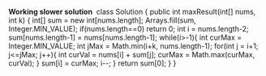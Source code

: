 **Working slower solution**
​
class Solution {
public int maxResult(int[] nums, int k) {
int[] sum = new int[nums.length];
Arrays.fill(sum, Integer.MIN_VALUE);
if(nums.length==0)
return 0;
int i = nums.length-2;
sum[nums.length-1] = nums[nums.length-1];
while(i>-1){
int curMax = Integer.MIN_VALUE;
int jMax = Math.min(i+k, nums.length-1);
for(int j = i+1; j<=jMax; j++){
int curVal = nums[i] + sum[j];
curMax = Math.max(curMax, curVal);
}
sum[i] = curMax;
i--;
}
return sum[0];
}
}